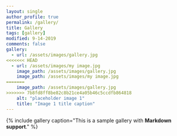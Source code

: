 ```yaml
---
layout: single
author_profile: true
permalink: /gallery/
title: Gallery
tags: [gallery]
modified: 9-14-2019
comments: false
gallery:
  - url: /assets/images/gallery.jpg
<<<<<<< HEAD
  - url: /assets/images/my image.jpg
    image_path: /assets/images/gallery.jpg
    image_path: /assets/images/my image.jpg
=======
    image_path: /assets/images/gallery.jpg
>>>>>>> 7b8fd8ff8be82c8b21ce4a05b46c5ccdfb864818
    alt: "placeholder image 1"
    title: "Image 1 title caption"  
---
```


{% include gallery caption="This is a sample gallery with **Markdown support**." %}

